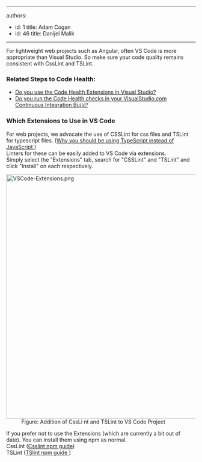 

---
authors:
  - id: 1
    title: Adam Cogan
  - id: 46
    title: Danijel Malik
---




<span class='intro'> For lightweight web projects such as Angular, often VS Code is more appropriate than Visual Studio. So&#160;make sure your code quality remains consistent with CssLint and TSLint.<br> </span>

<h3 class="ssw15-rteElement-H3">Related Steps to Code Health&#58; <br></h3><ul><li> 
      <a href="/_layouts/15/FIXUPREDIRECT.ASPX?WebId=3dfc0e07-e23a-4cbb-aac2-e778b71166a2&amp;TermSetId=07da3ddf-0924-4cd2-a6d4-a4809ae20160&amp;TermId=9e155c90-0502-447a-a1a3-fb2b1580982a">Do you use the Code Health Extensions in Visual ​Studio?</a><br></li><li> 
      <a href="/_layouts/15/FIXUPREDIRECT.ASPX?WebId=3dfc0e07-e23a-4cbb-aac2-e778b71166a2&amp;TermSetId=07da3ddf-0924-4cd2-a6d4-a4809ae20160&amp;TermId=3c2f0b76-038b-47c2-a754-f897f9d502ef">Do you run the Code Health checks in your VisualStudio.com Continuous Integration Bu<span style="font-family&#58;calibri;font-size&#58;11pt;">ild? </span></a> <br></li></ul><h3 class="ssw15-rteElement-H3">Which Extensions&#160;to Use in VS Code<br></h3><p>For web projects, we advocate the use of CSSLint for css files and TSLint for typescript files. (<a href="/_layouts/15/FIXUPREDIRECT.ASPX?WebId=3dfc0e07-e23a-4cbb-aac2-e778b71166a2&amp;TermSetId=07da3ddf-0924-4cd2-a6d4-a4809ae20160&amp;TermId=d82703e0-6244-4fb6-9017-bac4e4b2361d">Why you should be using TypeScript instead of JavaScript </a>)<br>Linters for these can be easily added to VS Code via extensions.​<br>Simply select the &quot;Extensions&quot; tab, search for &quot;CSSLint&quot; and &quot;TSLint&quot; and click &quot;Install&quot; on each respectively.</p><dl class="image"><dt><img src="/SiteAssets/do-you-use-the-code-health-extensions-in-vs-code/VSCode-Extensions.png" alt="VSCode-Extensions.png" style="width&#58;650px;" />  </dt><dd>Figure&#58; Addition of CssLi nt and TSLint to VS Code Project</dd></dl><p>If you prefer not to use the Extensions (which are currently a bit out of date). You can install them using npm as normal. <br>CssLint (<a href="https&#58;//www.npmjs.com/package/csslint">Csslint npm guide</a>)<br>TSLint (<a href="https&#58;//www.npmjs.com/package/tslint">TSlint npm guide </a>)<br><br></p>



